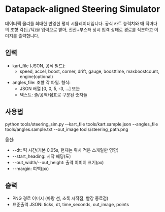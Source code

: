 # Datapack-aligned Steering Simulator

데이터팩 물리를 최대한 반영한 평지 시뮬레이터입니다. 공식 카트 능력치와 매 틱마다의 조향 각(도/틱)을 입력으로 받아, 전진+부스터 상시 입력 상태로 경로를 적분하고 이미지를 출력합니다.

## 입력
- kart_file (JSON, 공식 필드):
  - speed, accel, boost, corner, drift, gauge, boosttime, maxboostcount, engine(optional)
- angles_file: 조향 각 파일. 형식:
  - JSON 배열 [0, 0, 5, -3, ...] 또는
  - 텍스트: 줄/공백/쉼표로 구분된 숫자들

## 사용법
python tools/steering_sim.py --kart_file tools/kart.sample.json --angles_file tools/angles.sample.txt --out_image tools/steering_path.png

옵션:
- --dt: 틱 시간(기본 0.05s, 현재는 위치 적분 스케일만 영향)
- --start_heading: 시작 헤딩(도)
- --out_width/--out_height: 출력 이미지 크기(px)
- --margin: 여백(px)

## 출력
- PNG 경로 이미지 (파랑 선, 초록 시작점, 빨강 종료점)
- 표준출력 JSON: ticks, dt, time_seconds, out_image, points
